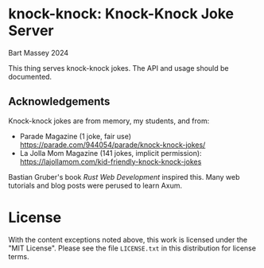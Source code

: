 # knock-knock: Knock-Knock Joke Server
Bart Massey 2024

This thing serves knock-knock jokes. The API and usage should be
documented.

## Acknowledgements

Knock-knock jokes are from memory, my students, and from:

* Parade Magazine (1 joke, fair use) <https://parade.com/944054/parade/knock-knock-jokes/>
* La Jolla Mom Magazine (141 jokes, implicit permission):
  <https://lajollamom.com/kid-friendly-knock-knock-jokes>

Bastian Gruber's book *Rust Web Development* inspired this.
Many web tutorials and blog posts were perused to learn
Axum.

# License

With the content exceptions noted above, this work is
licensed under the "MIT License". Please see the file
`LICENSE.txt` in this distribution for license terms.
